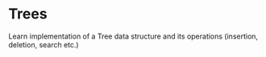 # Trees
Learn implementation of a Tree data structure and its operations (insertion, deletion, search etc.)
